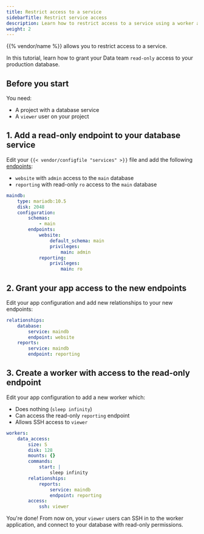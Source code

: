 ```yaml
---
title: Restrict access to a service
sidebarTitle: Restrict service access
description: Learn how to restrict access to a service using a worker and additional endpoints to the service.
weight: 2
---
```


{{% vendor/name %}} allows you to restrict access to a service. 

In this tutorial, learn how to grant your Data team `read-only` access to your production database.

## Before you start

You need:

- A project with a database service
- A `viewer` user on your project

## 1. Add a read-only endpoint to your database service

Edit your `{{< vendor/configfile "services" >}}` file and add the following [endpoints](/add-services/mysql/_index.md#define-permissions):

- `website` with `admin` access to the `main` database
- `reporting` with read-only `ro` access to the `main` database

```yaml {configFile="services"}
maindb:
    type: mariadb:10.5
    disk: 2048
    configuration:
        schemas:
            - main
        endpoints:
            website:
                default_schema: main
                privileges:
                    main: admin
            reporting:
                privileges:
                    main: ro
```

## 2. Grant your app access to the new endpoints

Edit your app configuration and add new relationships to your new endpoints:

```yaml {configFile="app"}
relationships:
    database: 
        service: maindb
        endpoint: website
    reports:
        service: maindb
        endpoint: reporting
```

## 3. Create a worker with access to the read-only endpoint

Edit your app configuration to add a new worker which:

- Does nothing (`sleep infinity`) 
- Can access the read-only `reporting` endpoint
- Allows SSH access to `viewer`

```yaml {configFile="app"}
workers:
    data_access:
        size: S
        disk: 128
        mounts: {}
        commands:
            start: |
                sleep infinity
        relationships:
            reports:
                service: maindb
                endpoint: reporting
        access:
            ssh: viewer
```

You're done!
From now on, your `viewer` users can SSH in to the worker application,
and connect to your database with read-only permissions.